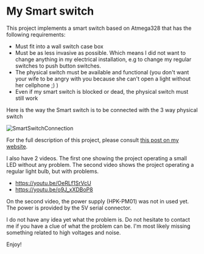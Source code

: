 # My Smart switch
This project implements a smart switch based on Atmega328 that has the following requirements:

- Must fit into a wall switch case box
- Must be as less invasive as possible. Which means I did not want to change anything in my electrical installation, e.g to change my regular switches to push button switches.
- The physical switch must be available and functional (you don't want your wife to be angry with you because she can't open a light without her cellphone ;) )
- Even if my smart switch is blocked or dead, the physical switch must still work

Here is the way the Smart switch is to be connected with the 3 way physical switch

![SmartSwitchConnection](https://www.openhardware.io/uploads/5ae72bddbbbc14eb1d148f0c/394/SmartSwitchConnectionV2.png  "Smart switch connection")

For the full description of this project, please consult [this post on my website](https://www.laurentcarlier.com/2018/04/My-smart-switch-project.html).

I also have 2 videos. The first one showing the project operating a small LED without any problem. The second video shows the
project operating a regular light bulb, but with problems.

- https://youtu.be/OeRLf1SrVcU
- https://youtu.be/o9J_xXDBoP8

On the second video, the power supply (HPK-PM01) was not in used yet. The power is provided by the 5V serial connector.

I do not have any idea yet what the problem is. Do not hesitate to contact me if you have a clue of what the problem can be. I'm most likely missing something related to high voltages and noise.

Enjoy!

